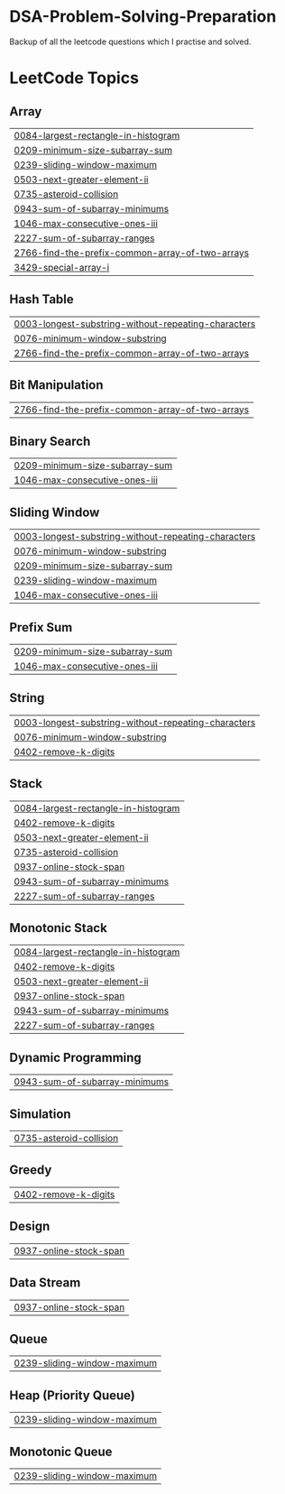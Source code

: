 # DSA-Problem-Solving-Preparation
Backup of all the leetcode questions which I practise and solved.

<!---LeetCode Topics Start-->
# LeetCode Topics
## Array
|  |
| ------- |
| [0084-largest-rectangle-in-histogram](https://github.com/MaheshJain0601/DSA-Problem-Solving-Preparation/tree/master/0084-largest-rectangle-in-histogram) |
| [0209-minimum-size-subarray-sum](https://github.com/MaheshJain0601/DSA-Problem-Solving-Preparation/tree/master/0209-minimum-size-subarray-sum) |
| [0239-sliding-window-maximum](https://github.com/MaheshJain0601/DSA-Problem-Solving-Preparation/tree/master/0239-sliding-window-maximum) |
| [0503-next-greater-element-ii](https://github.com/MaheshJain0601/DSA-Problem-Solving-Preparation/tree/master/0503-next-greater-element-ii) |
| [0735-asteroid-collision](https://github.com/MaheshJain0601/DSA-Problem-Solving-Preparation/tree/master/0735-asteroid-collision) |
| [0943-sum-of-subarray-minimums](https://github.com/MaheshJain0601/DSA-Problem-Solving-Preparation/tree/master/0943-sum-of-subarray-minimums) |
| [1046-max-consecutive-ones-iii](https://github.com/MaheshJain0601/DSA-Problem-Solving-Preparation/tree/master/1046-max-consecutive-ones-iii) |
| [2227-sum-of-subarray-ranges](https://github.com/MaheshJain0601/DSA-Problem-Solving-Preparation/tree/master/2227-sum-of-subarray-ranges) |
| [2766-find-the-prefix-common-array-of-two-arrays](https://github.com/MaheshJain0601/DSA-Problem-Solving-Preparation/tree/master/2766-find-the-prefix-common-array-of-two-arrays) |
| [3429-special-array-i](https://github.com/MaheshJain0601/DSA-Problem-Solving-Preparation/tree/master/3429-special-array-i) |
## Hash Table
|  |
| ------- |
| [0003-longest-substring-without-repeating-characters](https://github.com/MaheshJain0601/DSA-Problem-Solving-Preparation/tree/master/0003-longest-substring-without-repeating-characters) |
| [0076-minimum-window-substring](https://github.com/MaheshJain0601/DSA-Problem-Solving-Preparation/tree/master/0076-minimum-window-substring) |
| [2766-find-the-prefix-common-array-of-two-arrays](https://github.com/MaheshJain0601/DSA-Problem-Solving-Preparation/tree/master/2766-find-the-prefix-common-array-of-two-arrays) |
## Bit Manipulation
|  |
| ------- |
| [2766-find-the-prefix-common-array-of-two-arrays](https://github.com/MaheshJain0601/DSA-Problem-Solving-Preparation/tree/master/2766-find-the-prefix-common-array-of-two-arrays) |
## Binary Search
|  |
| ------- |
| [0209-minimum-size-subarray-sum](https://github.com/MaheshJain0601/DSA-Problem-Solving-Preparation/tree/master/0209-minimum-size-subarray-sum) |
| [1046-max-consecutive-ones-iii](https://github.com/MaheshJain0601/DSA-Problem-Solving-Preparation/tree/master/1046-max-consecutive-ones-iii) |
## Sliding Window
|  |
| ------- |
| [0003-longest-substring-without-repeating-characters](https://github.com/MaheshJain0601/DSA-Problem-Solving-Preparation/tree/master/0003-longest-substring-without-repeating-characters) |
| [0076-minimum-window-substring](https://github.com/MaheshJain0601/DSA-Problem-Solving-Preparation/tree/master/0076-minimum-window-substring) |
| [0209-minimum-size-subarray-sum](https://github.com/MaheshJain0601/DSA-Problem-Solving-Preparation/tree/master/0209-minimum-size-subarray-sum) |
| [0239-sliding-window-maximum](https://github.com/MaheshJain0601/DSA-Problem-Solving-Preparation/tree/master/0239-sliding-window-maximum) |
| [1046-max-consecutive-ones-iii](https://github.com/MaheshJain0601/DSA-Problem-Solving-Preparation/tree/master/1046-max-consecutive-ones-iii) |
## Prefix Sum
|  |
| ------- |
| [0209-minimum-size-subarray-sum](https://github.com/MaheshJain0601/DSA-Problem-Solving-Preparation/tree/master/0209-minimum-size-subarray-sum) |
| [1046-max-consecutive-ones-iii](https://github.com/MaheshJain0601/DSA-Problem-Solving-Preparation/tree/master/1046-max-consecutive-ones-iii) |
## String
|  |
| ------- |
| [0003-longest-substring-without-repeating-characters](https://github.com/MaheshJain0601/DSA-Problem-Solving-Preparation/tree/master/0003-longest-substring-without-repeating-characters) |
| [0076-minimum-window-substring](https://github.com/MaheshJain0601/DSA-Problem-Solving-Preparation/tree/master/0076-minimum-window-substring) |
| [0402-remove-k-digits](https://github.com/MaheshJain0601/DSA-Problem-Solving-Preparation/tree/master/0402-remove-k-digits) |
## Stack
|  |
| ------- |
| [0084-largest-rectangle-in-histogram](https://github.com/MaheshJain0601/DSA-Problem-Solving-Preparation/tree/master/0084-largest-rectangle-in-histogram) |
| [0402-remove-k-digits](https://github.com/MaheshJain0601/DSA-Problem-Solving-Preparation/tree/master/0402-remove-k-digits) |
| [0503-next-greater-element-ii](https://github.com/MaheshJain0601/DSA-Problem-Solving-Preparation/tree/master/0503-next-greater-element-ii) |
| [0735-asteroid-collision](https://github.com/MaheshJain0601/DSA-Problem-Solving-Preparation/tree/master/0735-asteroid-collision) |
| [0937-online-stock-span](https://github.com/MaheshJain0601/DSA-Problem-Solving-Preparation/tree/master/0937-online-stock-span) |
| [0943-sum-of-subarray-minimums](https://github.com/MaheshJain0601/DSA-Problem-Solving-Preparation/tree/master/0943-sum-of-subarray-minimums) |
| [2227-sum-of-subarray-ranges](https://github.com/MaheshJain0601/DSA-Problem-Solving-Preparation/tree/master/2227-sum-of-subarray-ranges) |
## Monotonic Stack
|  |
| ------- |
| [0084-largest-rectangle-in-histogram](https://github.com/MaheshJain0601/DSA-Problem-Solving-Preparation/tree/master/0084-largest-rectangle-in-histogram) |
| [0402-remove-k-digits](https://github.com/MaheshJain0601/DSA-Problem-Solving-Preparation/tree/master/0402-remove-k-digits) |
| [0503-next-greater-element-ii](https://github.com/MaheshJain0601/DSA-Problem-Solving-Preparation/tree/master/0503-next-greater-element-ii) |
| [0937-online-stock-span](https://github.com/MaheshJain0601/DSA-Problem-Solving-Preparation/tree/master/0937-online-stock-span) |
| [0943-sum-of-subarray-minimums](https://github.com/MaheshJain0601/DSA-Problem-Solving-Preparation/tree/master/0943-sum-of-subarray-minimums) |
| [2227-sum-of-subarray-ranges](https://github.com/MaheshJain0601/DSA-Problem-Solving-Preparation/tree/master/2227-sum-of-subarray-ranges) |
## Dynamic Programming
|  |
| ------- |
| [0943-sum-of-subarray-minimums](https://github.com/MaheshJain0601/DSA-Problem-Solving-Preparation/tree/master/0943-sum-of-subarray-minimums) |
## Simulation
|  |
| ------- |
| [0735-asteroid-collision](https://github.com/MaheshJain0601/DSA-Problem-Solving-Preparation/tree/master/0735-asteroid-collision) |
## Greedy
|  |
| ------- |
| [0402-remove-k-digits](https://github.com/MaheshJain0601/DSA-Problem-Solving-Preparation/tree/master/0402-remove-k-digits) |
## Design
|  |
| ------- |
| [0937-online-stock-span](https://github.com/MaheshJain0601/DSA-Problem-Solving-Preparation/tree/master/0937-online-stock-span) |
## Data Stream
|  |
| ------- |
| [0937-online-stock-span](https://github.com/MaheshJain0601/DSA-Problem-Solving-Preparation/tree/master/0937-online-stock-span) |
## Queue
|  |
| ------- |
| [0239-sliding-window-maximum](https://github.com/MaheshJain0601/DSA-Problem-Solving-Preparation/tree/master/0239-sliding-window-maximum) |
## Heap (Priority Queue)
|  |
| ------- |
| [0239-sliding-window-maximum](https://github.com/MaheshJain0601/DSA-Problem-Solving-Preparation/tree/master/0239-sliding-window-maximum) |
## Monotonic Queue
|  |
| ------- |
| [0239-sliding-window-maximum](https://github.com/MaheshJain0601/DSA-Problem-Solving-Preparation/tree/master/0239-sliding-window-maximum) |
<!---LeetCode Topics End-->